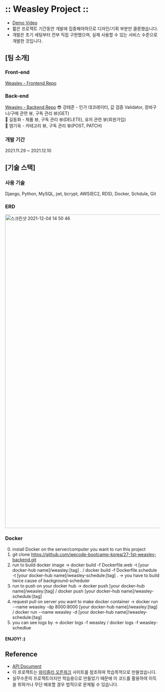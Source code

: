 # :: Weasley Project ::
- [Demo Video](https://user-images.githubusercontent.com/31269150/145545352-c82be4a1-e095-48ae-a37a-393adf8f69a0.mp4)
- 짧은 프로젝트 기간동안 개발에 집중해야하므로 디자인/기획 부분만 클론했습니다.
- 개발은 초기 세팅부터 전부 직접 구현했으며, 실제 사용할 수 있는 서비스 수준으로 개발한 것입니다.


## [팀 소개]
### Front-end
[Weasley - Frontend Repo](https://github.com/wecode-bootcamp-korea/27-1st-weasley-frontend)

### Back-end
[Weasley - Backend Repo](https://github.com/wecode-bootcamp-korea/27-1st-weasley-backend)
😎 강태준 - 인가 데코레이터, 값 검증 Validator, 장바구니/구매 관련 뷰, 구독 관리 뷰(GET)<br/>
🍗 길동화 - 제품 뷰, 구독 관리 뷰(DELETE), 유저 관련 뷰(회원가입)<br/>
👻 염기욱 - 카테고리 뷰, 구독 관리 뷰(POST, PATCH)

### 개발 기간
2021.11.29 ~ 2021.12.10

## [기술 스택]
### 사용 기술
Django, Python, MySQL, jwt, bcrypt, AWS(EC2, RDS), Docker, Schdule, Git

### ERD
<img width="1018" alt="스크린샷 2021-12-04 14 50 46" src="https://user-images.githubusercontent.com/31269150/145546704-f63f872d-047a-4fb6-8eb8-344686afcfe3.png">

### Docker
0. install Docker on the server/computer you want to run this project
1. git clone https://github.com/wecode-bootcamp-korea/27-1st-weasley-backend.git 
2. run to build docker image -> docker build -f Dockerfile.web -t [your docker-hub name]/weasley:[tag] . / docker build -f Dockerfile.schedule -t [your docker-hub name]/weasley-schedule:[tag] . -> you have to build twice cause of background-scheduler
3. run to push on your docker hub -> docker push [your docker-hub name]/weasley:[tag] / docker push [your docker-hub name]/weasley-schedule:[tag]
4. request pull on server you want to make docker container -> docker run --name weasley -dp 8000:8000 [your docker-hub name]/weasley:[tag] / docker run --name weasley -d [your docker-hub name]/weasley-schedule:[tag]
5. you can see logs by -> docker logs -f weasley / docker logs -f weasley-schedlue
#### ENJOY! :)

## Reference
- [API Document](https://docs.google.com/spreadsheets/d/1VEnmoeMfSquz6PnfTI9717p0FvRqJzT_ZRAklIup-lY/edit?usp=sharing)
- 이 프로젝트는 [와이즐리 오픈워크](https://openwork.wiselycompany.com/) 사이트를 참조하여 학습목적으로 만들었습니다.
- 실무수준의 프로젝트이지만 학습용으로 만들었기 때문에 이 코드를 활용하여 이득을 취하거나 무단 배포할 경우 법적으로 문제될 수 있습니다.
